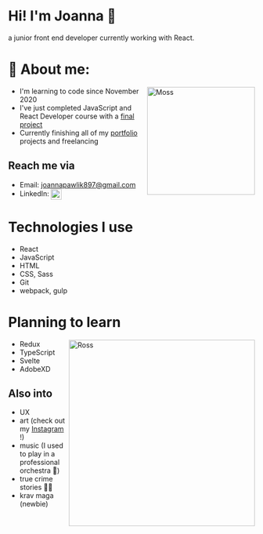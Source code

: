 # Hi! I'm Joanna 👾

a junior front end developer currently working with React.

# 🧐 About me:

<img align="right" alt="Moss" width="220px" src="https://media.giphy.com/media/g79am6uuZJKSc/giphy.gif" />

- I'm learning to code since November 2020
- I've just completed JavaScript and React Developer course with a [final project]
- Currently finishing all of my [portfolio] projects
  and freelancing

## Reach me via

- Email: joannapawlik897@gmail.com
- LinkedIn:
  <a href="www.linkedin.com/in/joanna-izabela-pawlik/">
  <img align="center" alt="JoannaPawlik LinkedIN" width="22px" src="https://raw.githubusercontent.com/peterthehan/peterthehan/master/assets/linkedin.svg" />
  </a>

# Technologies I use

- React
- JavaScript
- HTML
- CSS, Sass
- Git
- webpack, gulp

# Planning to learn

<img align="right" alt="Ross" width="380px" src="https://media.giphy.com/media/rYEAkYihZsyWs/giphy.gif" />

- Redux
- TypeScript
- Svelte
- AdobeXD

## Also into

- UX
- art (check out my [Instagram](https://www.instagram.com/epeyotte/?hl=en) !)
- music (I used to play in a professional orchestra 🎻)
- true crime stories 🕵️‍♀️
- krav maga (newbie)





[//]: # "These are reference links used in the body of this note and get stripped out when the markdown processor does its job. There is no need to format nicely because it shouldn't be seen. Thanks SO - http://stackoverflow.com/questions/4823468/store-comments-in-markdown-syntax"
[final project]: https://jipawlik.github.io/daily-planner/#/
[portfolio]: https://jipawlik.github.io/portfolio-page/#/
